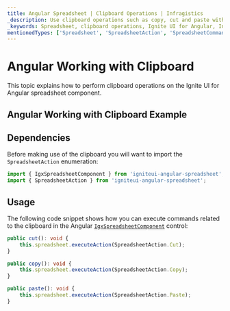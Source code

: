 ```yaml
---
title: Angular Spreadsheet | Clipboard Operations | Infragistics
_description: Use clipboard operations such as copy, cut and paste within Infragistics' Angular spreadsheet control. View Infragistics Ignite UI for Angular spreadsheet demos today!
_keywords: Spreadsheet, clipboard operations, Ignite UI for Angular, Infragistics
mentionedTypes: ['Spreadsheet', 'SpreadsheetAction', 'SpreadsheetCommandType', 'Command']
---
```


# Angular Working with Clipboard

This topic explains how to perform clipboard operations on the Ignite UI for Angular spreadsheet component.

## Angular Working with Clipboard Example

<code-view style="height: 500px"
           data-demos-base-url="{environment:dvDemosBaseUrl}"
           iframe-src="{environment:dvDemosBaseUrl}/excel/spreadsheet-clipboard"
           alt="Angular Working with Clipboard Example"
           github-src="excel/spreadsheet/clipboard">
</code-view>

<div class="divider--half"></div>

## Dependencies

Before making use of the clipboard you will want to import the `SpreadsheetAction` enumeration:

<!-- Angular -->

```ts
import { IgxSpreadsheetComponent } from 'igniteui-angular-spreadsheet';
import { SpreadsheetAction } from 'igniteui-angular-spreadsheet';
```

<div class="divider--half"></div>

## Usage

The following code snippet shows how you can execute commands related to the clipboard in the Angular [`IgxSpreadsheetComponent`]({environment:dvApiBaseUrl}/products/ignite-ui-angular/api/docs/typescript/latest/classes/igxspreadsheetcomponent.html) control:

```ts
public cut(): void {
    this.spreadsheet.executeAction(SpreadsheetAction.Cut);
}

public copy(): void {
    this.spreadsheet.executeAction(SpreadsheetAction.Copy);
}

public paste(): void {
    this.spreadsheet.executeAction(SpreadsheetAction.Paste);
}
```
